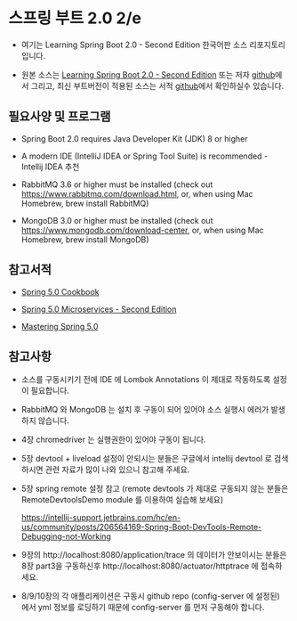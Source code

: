 # 스프링 부트 2.0 2/e

* 여기는 Learning Spring Boot 2.0 - Second Edition 한국어판 소스 리포지토리입니다. 

* 원본 소스는 [Learning Spring Boot 2.0 - Second Edition](https://www.packtpub.com/application-development/learning-spring-boot-20-second-edition?utm_source=github&utm_medium=repository&utm_campaign=9781786463784) 또는 저자 [github](https://github.com/PacktPublishing/Learning-Spring-Boot-2.0-Second-Edition)에서 그리고,
최신 부트버전이 적용된 소스는 서적 [github](https://github.com/learning-spring-boot/learning-spring-boot-2nd-edition-code)에서 확인하실수 있습니다.

## 필요사양 및 프로그램

* Spring Boot 2.0 requires Java Developer Kit (JDK) 8 or higher

* A modern IDE (IntelliJ IDEA or Spring Tool Suite) is recommended - Intellij IDEA 추천

* RabbitMQ 3.6 or higher must be installed (check out https://www.rabbitmq.com/download.html, or, when using Mac Homebrew, brew install RabbitMQ)

* MongoDB 3.0 or higher must be installed (check out https://www.mongodb.com/download-center, or, when using Mac Homebrew, brew install MongoDB)

## 참고서적

* [Spring 5.0 Cookbook](https://www.packtpub.com/application-development/spring-50-cookbook?utm_source=github&utm_medium=repository&utm_campaign=9781787128316)

* [Spring 5.0 Microservices - Second Edition](https://www.packtpub.com/application-development/spring-50-microservices-second-edition?utm_source=github&utm_medium=repository&utm_campaign=9781787127685)

* [Mastering Spring 5.0](https://www.packtpub.com/application-development/mastering-spring-50?utm_source=github&utm_medium=repository&utm_campaign=9781787123175)


## 참고사항 

* 소스를 구동시키기 전에 IDE 에 Lombok Annotations 이 제대로 작동하도록 설정이 필요합니다.

* RabbitMQ 와 MongoDB 는 설치 후 구동이 되어 있어야 소스 실행시 에러가 발생하지 않습니다.

* 4장 chromedriver 는 실행권한이 있어야 구동이 됩니다.

* 5장 devtool + liveload 설정이 안되시는 분들은 구글에서 intellij devtool 로 검색하시면 관련 자료가 많이 나와 있으니 참고해 주세요.

* 5장 spring remote 설정 참고 (remote devtools 가 제대로 구동되지 않는 분들은 RemoteDevtoolsDemo module 를 이용하여 실습해 보세요)

  https://intellij-support.jetbrains.com/hc/en-us/community/posts/206564169-Spring-Boot-DevTools-Remote-Debugging-not-Working
    
* 9장의 http://localhost:8080/application/trace 의 데이터가 안보이시는 분들은 8장 part3을 구동하신후 http://localhost:8080/actuator/httptrace 에 접속하세요.

* 8/9/10장의 각 애플리케이션은 구동시 github repo (config-server 에 설정된) 에서 yml 정보를 로딩하기 때문에 config-server 를 먼저 구동해야 합니다. 